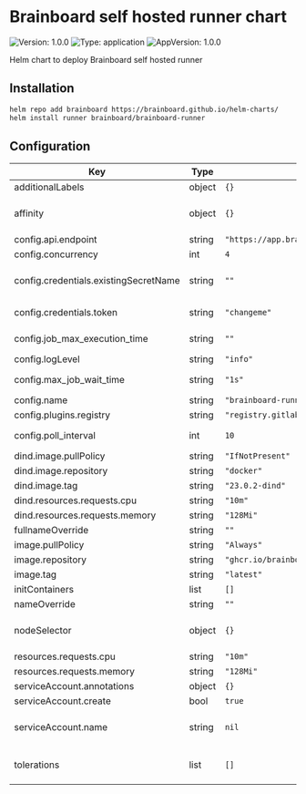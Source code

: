 # Brainboard self hosted runner chart

![Version: 1.0.0](https://img.shields.io/badge/Version-1.0.0-informational?style=flat-square) ![Type: application](https://img.shields.io/badge/Type-application-informational?style=flat-square) ![AppVersion: 1.0.0](https://img.shields.io/badge/AppVersion-1.0.0-informational?style=flat-square)

Helm chart to deploy Brainboard self hosted runner

## Installation

```sh
helm repo add brainboard https://brainboard.github.io/helm-charts/
helm install runner brainboard/brainboard-runner
```

## Configuration

| Key | Type | Default | Description |
|-----|------|---------|-------------|
| additionalLabels | object | `{}` |  |
| affinity | object | `{}` | Affinity for pod assignment https://kubernetes.io/docs/concepts/configuration/assign-pod-node/#affinity-and-anti-affinity |
| config.api.endpoint | string | `"https://app.brainboard.co/api"` | brainboard API url |
| config.concurrency | int | `4` | maximum number of concurrent jobs |
| config.credentials.existingSecretName | string | `""` | name of an existing kubernetes secret containing RUNNER_TOKEN environment variable value if this is set, credentials.token value is ignored |
| config.credentials.token | string | `"changeme"` | runner token generated in Brainboard Private selfhosted runner settings |
| config.job_max_execution_time | string | `""` | maximum job execution time, in minutes - EX: 60. Leave empty for no limit |
| config.logLevel | string | `"info"` |  |
| config.max_job_wait_time | string | `"1s"` | maximum time to wait before starting a job - minimum=100ms |
| config.name | string | `"brainboard-runner"` | Name of the runner |
| config.plugins.registry | string | `"registry.gitlab.com/brainboard/plugins"` |  |
| config.poll_interval | int | `10` | interval between each runner API request to check for new jobs |
| dind.image.pullPolicy | string | `"IfNotPresent"` |  |
| dind.image.repository | string | `"docker"` |  |
| dind.image.tag | string | `"23.0.2-dind"` |  |
| dind.resources.requests.cpu | string | `"10m"` |  |
| dind.resources.requests.memory | string | `"128Mi"` |  |
| fullnameOverride | string | `""` |  |
| image.pullPolicy | string | `"Always"` |  |
| image.repository | string | `"ghcr.io/brainboard/runner"` |  |
| image.tag | string | `"latest"` |  |
| initContainers | list | `[]` | Additional custom init containers |
| nameOverride | string | `""` |  |
| nodeSelector | object | `{}` | nodeSelector to apply for pod assignment https://kubernetes.io/docs/concepts/scheduling-eviction/assign-pod-node/ |
| resources.requests.cpu | string | `"10m"` |  |
| resources.requests.memory | string | `"128Mi"` |  |
| serviceAccount.annotations | object | `{}` | Annotations to add to the service account |
| serviceAccount.create | bool | `true` | Specifies whether a service account should be created |
| serviceAccount.name | string | `nil` | The name of the service account to use. If not set and create is true, a name is generated using the fullname template |
| tolerations | list | `[]` | Tolerations for pod assignment https://kubernetes.io/docs/concepts/configuration/taint-and-toleration/ |
